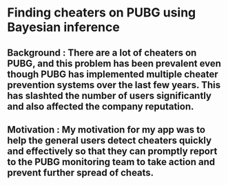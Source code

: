 # Finding cheaters on PUBG using Bayesian inference

## Background : There are a lot of cheaters on PUBG, and this problem has been prevalent even though PUBG has implemented multiple cheater prevention systems over the last few years. This has slashted the number of users significantly and also affected the company reputation.

## Motivation : My motivation for my app was to help the general users detect cheaters quickly and effectively so that they can promptly report to the PUBG monitoring team to take action and prevent further spread of cheats.


